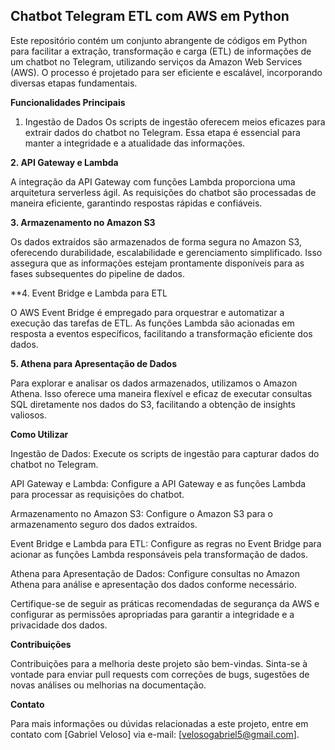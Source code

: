 ## Chatbot Telegram ETL com AWS em Python
Este repositório contém um conjunto abrangente de códigos em Python para facilitar a extração, transformação e carga (ETL) de informações de um chatbot no Telegram, utilizando serviços da Amazon Web Services (AWS). O processo é projetado para ser eficiente e escalável, incorporando diversas etapas fundamentais.

**Funcionalidades Principais**
1. Ingestão de Dados
Os scripts de ingestão oferecem meios eficazes para extrair dados do chatbot no Telegram. Essa etapa é essencial para manter a integridade e a atualidade das informações.

**2. API Gateway e Lambda**

A integração da API Gateway com funções Lambda proporciona uma arquitetura serverless ágil. As requisições do chatbot são processadas de maneira eficiente, garantindo respostas rápidas e confiáveis.

**3. Armazenamento no Amazon S3**

Os dados extraídos são armazenados de forma segura no Amazon S3, oferecendo durabilidade, escalabilidade e gerenciamento simplificado. Isso assegura que as informações estejam prontamente disponíveis para as fases subsequentes do pipeline de dados.

**4. Event Bridge e Lambda para ETL

O AWS Event Bridge é empregado para orquestrar e automatizar a execução das tarefas de ETL. As funções Lambda são acionadas em resposta a eventos específicos, facilitando a transformação eficiente dos dados.

**5. Athena para Apresentação de Dados**

Para explorar e analisar os dados armazenados, utilizamos o Amazon Athena. Isso oferece uma maneira flexível e eficaz de executar consultas SQL diretamente nos dados do S3, facilitando a obtenção de insights valiosos.

**Como Utilizar**

Ingestão de Dados: Execute os scripts de ingestão para capturar dados do chatbot no Telegram.

API Gateway e Lambda: Configure a API Gateway e as funções Lambda para processar as requisições do chatbot.

Armazenamento no Amazon S3: Configure o Amazon S3 para o armazenamento seguro dos dados extraídos.

Event Bridge e Lambda para ETL: Configure as regras no Event Bridge para acionar as funções Lambda responsáveis pela transformação de dados.

Athena para Apresentação de Dados: Configure consultas no Amazon Athena para análise e apresentação dos dados conforme necessário.

Certifique-se de seguir as práticas recomendadas de segurança da AWS e configurar as permissões apropriadas para garantir a integridade e a privacidade dos dados.

**Contribuições**

Contribuições para a melhoria deste projeto são bem-vindas. Sinta-se à vontade para enviar pull requests com correções de bugs, sugestões de novas análises ou melhorias na documentação.

**Contato**

Para mais informações ou dúvidas relacionadas a este projeto, entre em contato com [Gabriel Veloso] via e-mail: [velosogabriel5@gmail.com].
